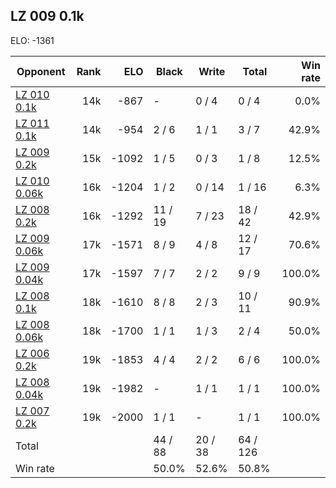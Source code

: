 ## LZ 009 0.1k ##

ELO: -1361

Opponent | Rank | ELO | Black | Write | Total | Win rate
---------|-----:|----:|-------|-------|-------|-------:
[LZ 010 0.1k](LZ%20010%200.1k.md) | 14k | -867 | - | 0 / 4 | 0 / 4 | 0.0%
[LZ 011 0.1k](LZ%20011%200.1k.md) | 14k | -954 | 2 / 6 | 1 / 1 | 3 / 7 | 42.9%
[LZ 009 0.2k](LZ%20009%200.2k.md) | 15k | -1092 | 1 / 5 | 0 / 3 | 1 / 8 | 12.5%
[LZ 010 0.06k](LZ%20010%200.06k.md) | 16k | -1204 | 1 / 2 | 0 / 14 | 1 / 16 | 6.3%
[LZ 008 0.2k](LZ%20008%200.2k.md) | 16k | -1292 | 11 / 19 | 7 / 23 | 18 / 42 | 42.9%
[LZ 009 0.06k](LZ%20009%200.06k.md) | 17k | -1571 | 8 / 9 | 4 / 8 | 12 / 17 | 70.6%
[LZ 009 0.04k](LZ%20009%200.04k.md) | 17k | -1597 | 7 / 7 | 2 / 2 | 9 / 9 | 100.0%
[LZ 008 0.1k](LZ%20008%200.1k.md) | 18k | -1610 | 8 / 8 | 2 / 3 | 10 / 11 | 90.9%
[LZ 008 0.06k](LZ%20008%200.06k.md) | 18k | -1700 | 1 / 1 | 1 / 3 | 2 / 4 | 50.0%
[LZ 006 0.2k](LZ%20006%200.2k.md) | 19k | -1853 | 4 / 4 | 2 / 2 | 6 / 6 | 100.0%
[LZ 008 0.04k](LZ%20008%200.04k.md) | 19k | -1982 | - | 1 / 1 | 1 / 1 | 100.0%
[LZ 007 0.2k](LZ%20007%200.2k.md) | 19k | -2000 | 1 / 1 | - | 1 / 1 | 100.0%
Total | | | 44 / 88 | 20 / 38 | 64 / 126 | 
Win rate| | | 50.0% | 52.6% | 50.8% | 
